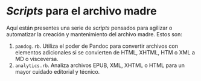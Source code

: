 # *Scripts* para el archivo madre

<!-- ![Flujo de trabajo](flujo-de-trabajo.jpg) -->

Aquí están presentes una serie de *scripts* pensados para agilizar o
automatizar la creación y mantenimiento del archivo madre. Estos son:

1. `pandog.rb`. Utiliza el poder de Pandoc para convertir archivos con 
   elementos adicionales si se convierten de HTML, XHTML, HTM o XML a MD o 
   visceversa.
2. `analytics.rb`. Analiza archivos EPUB, XML, XHTML o HTML para un 
   mayor cuidado editorial y técnico.
